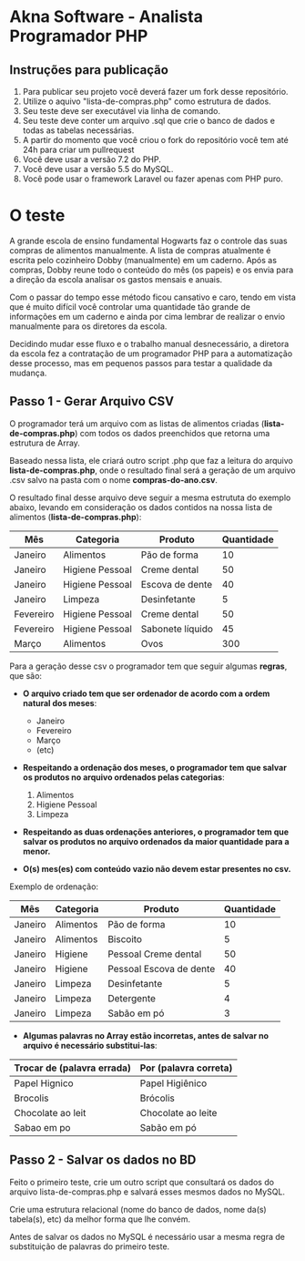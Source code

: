 # Akna Software - Analista Programador PHP

## Instruções para publicação

1. Para publicar seu projeto você deverá fazer um fork desse repositório.
2. Utilize o aquivo "lista-de-compras.php" como estrutura de dados.
3. Seu teste deve ser executável via linha de comando.
4. Seu teste deve conter um arquivo .sql que crie o banco de dados e todas as tabelas necessárias.
5. A partir do momento que você criou o fork do repositório você tem até 24h para criar um pullrequest
6. Você deve usar a versão 7.2 do PHP.
7. Você deve usar a versão 5.5 do MySQL.
8. Você pode usar o framework Laravel ou fazer apenas com PHP puro.

# O teste

A grande escola de ensino fundamental Hogwarts faz o controle das
suas compras de alimentos manualmente. A lista de compras
atualmente é escrita pelo cozinheiro Dobby (manualmente) em um
caderno. Após as compras, Dobby reune todo o conteúdo do mês (os
papeis) e os envia para a direção da escola analisar os gastos mensais
e anuais.

Com o passar do tempo esse método ficou cansativo e caro, tendo em
vista que é muito difícil você controlar uma quantidade tão grande de
informações em um caderno e ainda por cima lembrar de realizar o
envio manualmente para os diretores da escola.

Decidindo mudar esse fluxo e o trabalho manual desnecessário, a
diretora da escola fez a contratação de um programador PHP para
a automatização desse processo, mas em pequenos passos para
testar a qualidade da mudança.

## Passo 1 - Gerar Arquivo CSV
O programador terá um arquivo com as listas de alimentos
criadas (**lista-de-compras.php**) com todos os dados
preenchidos que retorna uma estrutura de Array.

Baseado nessa lista, ele criará outro script .php que faz a leitura do
arquivo **lista-de-compras.php**, onde o resultado final será a
geração de um arquivo .csv salvo na pasta com o nome **compras-do-ano.csv**.

O resultado final desse arquivo deve seguir a mesma estrututa do
exemplo abaixo, levando em consideração os dados
contidos na nossa lista de alimentos (**lista-de-compras.php**):

|Mês|Categoria|Produto|Quantidade|
|-|-|-|-|
|Janeiro|Alimentos|Pão de forma|10|
|Janeiro|Higiene Pessoal|Creme dental|50|
|Janeiro|Higiene Pessoal|Escova de dente |40|
|Janeiro|Limpeza|Desinfetante|5|
|Fevereiro|Higiene Pessoal|Creme dental|50|
|Fevereiro|Higiene Pessoal|Sabonete líquido|45|
|Março|Alimentos|Ovos|300|

Para a geração desse csv o programador tem que seguir algumas
**regras**, que são:

* **O arquivo criado tem que ser ordenador de acordo com a ordem
natural dos meses**:
    * Janeiro
    * Fevereiro
    * Março
    * (etc)

* **Respeitando a ordenação dos meses, o programador tem que
salvar os produtos no arquivo ordenados pelas categorias**:
    1. Alimentos
    2. Higiene Pessoal
    3. Limpeza

* **Respeitando as duas ordenações anteriores, o programador tem
que salvar os produtos no arquivo ordenados da maior quantidade para a menor.**

* **O(s) mes(es) com conteúdo vazio não devem estar presentes no
csv.**

Exemplo de ordenação:

|Mês|Categoria|Produto|Quantidade|
|-|-|-|-|
|Janeiro|Alimentos|Pão de forma|10|
|Janeiro|Alimentos|Biscoito |5|
|Janeiro|Higiene|Pessoal Creme dental|50|
|Janeiro|Higiene|Pessoal Escova de dente|40|
|Janeiro|Limpeza|Desinfetante|5|
|Janeiro|Limpeza|Detergente|4|
|Janeiro|Limpeza|Sabão em pó|3|

* **Algumas palavras no Array estão incorretas, antes de salvar no
arquivo é necessário substitui-las**:

|Trocar de (palavra errada)|Por (palavra correta)|
|-|-|
|Papel Hignico|Papel Higiênico|
|Brocolis|Brócolis|
|Chocolate ao leit|Chocolate ao leite|
|Sabao em po|Sabão em pó|

## Passo 2 - Salvar os dados no BD
Feito o primeiro teste, crie um outro script que consultará os
dados do arquivo lista-de-compras.php e salvará esses
mesmos dados no MySQL.

Crie uma estrutura relacional (nome do banco de dados, nome da(s)
tabela(s), etc) da melhor forma que lhe convém.

Antes de salvar os dados no MySQL é necessário usar a mesma regra
de substituição de palavras do primeiro teste.
